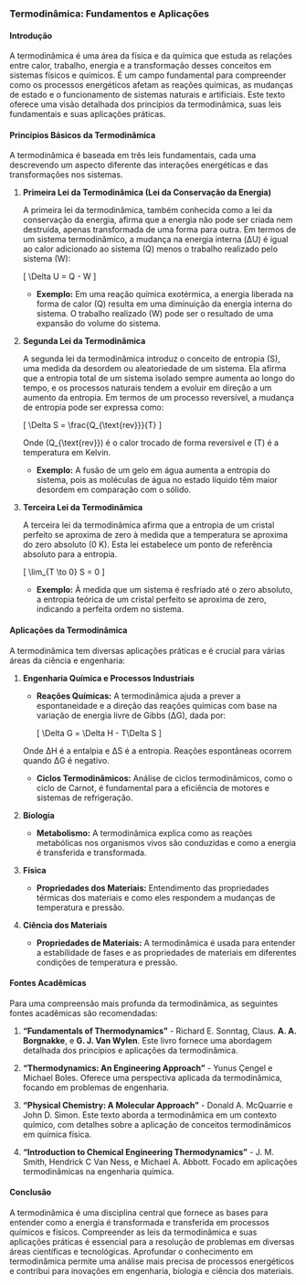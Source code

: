 ### Termodinâmica: Fundamentos e Aplicações

#### Introdução

A termodinâmica é uma área da física e da química que estuda as relações entre calor, trabalho, energia e a transformação desses conceitos em sistemas físicos e químicos. É um campo fundamental para compreender como os processos energéticos afetam as reações químicas, as mudanças de estado e o funcionamento de sistemas naturais e artificiais. Este texto oferece uma visão detalhada dos princípios da termodinâmica, suas leis fundamentais e suas aplicações práticas.

#### Princípios Básicos da Termodinâmica

A termodinâmica é baseada em três leis fundamentais, cada uma descrevendo um aspecto diferente das interações energéticas e das transformações nos sistemas.

1. **Primeira Lei da Termodinâmica (Lei da Conservação da Energia)**

   A primeira lei da termodinâmica, também conhecida como a lei da conservação da energia, afirma que a energia não pode ser criada nem destruída, apenas transformada de uma forma para outra. Em termos de um sistema termodinâmico, a mudança na energia interna (ΔU) é igual ao calor adicionado ao sistema (Q) menos o trabalho realizado pelo sistema (W):

   \[ \Delta U = Q - W \]

   - **Exemplo:** Em uma reação química exotérmica, a energia liberada na forma de calor (Q) resulta em uma diminuição da energia interna do sistema. O trabalho realizado (W) pode ser o resultado de uma expansão do volume do sistema.

2. **Segunda Lei da Termodinâmica**

   A segunda lei da termodinâmica introduz o conceito de entropia (S), uma medida da desordem ou aleatoriedade de um sistema. Ela afirma que a entropia total de um sistema isolado sempre aumenta ao longo do tempo, e os processos naturais tendem a evoluir em direção a um aumento da entropia. Em termos de um processo reversível, a mudança de entropia pode ser expressa como:

   \[ \Delta S = \frac{Q_{\text{rev}}}{T} \]

   Onde \(Q_{\text{rev}}\) é o calor trocado de forma reversível e \(T\) é a temperatura em Kelvin.

   - **Exemplo:** A fusão de um gelo em água aumenta a entropia do sistema, pois as moléculas de água no estado líquido têm maior desordem em comparação com o sólido.

3. **Terceira Lei da Termodinâmica**

   A terceira lei da termodinâmica afirma que a entropia de um cristal perfeito se aproxima de zero à medida que a temperatura se aproxima do zero absoluto (0 K). Esta lei estabelece um ponto de referência absoluto para a entropia.

   \[ \lim_{T \to 0} S = 0 \]

   - **Exemplo:** À medida que um sistema é resfriado até o zero absoluto, a entropia teórica de um cristal perfeito se aproxima de zero, indicando a perfeita ordem no sistema.

#### Aplicações da Termodinâmica

A termodinâmica tem diversas aplicações práticas e é crucial para várias áreas da ciência e engenharia:

1. **Engenharia Química e Processos Industriais**

   - **Reações Químicas:** A termodinâmica ajuda a prever a espontaneidade e a direção das reações químicas com base na variação de energia livre de Gibbs (ΔG), dada por:

     \[ \Delta G = \Delta H - T\Delta S \]

   Onde ΔH é a entalpia e ΔS é a entropia. Reações espontâneas ocorrem quando ΔG é negativo.

   - **Ciclos Termodinâmicos:** Análise de ciclos termodinâmicos, como o ciclo de Carnot, é fundamental para a eficiência de motores e sistemas de refrigeração.

2. **Biologia**

   - **Metabolismo:** A termodinâmica explica como as reações metabólicas nos organismos vivos são conduzidas e como a energia é transferida e transformada.

3. **Física**

   - **Propriedades dos Materiais:** Entendimento das propriedades térmicas dos materiais e como eles respondem a mudanças de temperatura e pressão.

4. **Ciência dos Materiais**

   - **Propriedades de Materiais:** A termodinâmica é usada para entender a estabilidade de fases e as propriedades de materiais em diferentes condições de temperatura e pressão.

#### Fontes Acadêmicas

Para uma compreensão mais profunda da termodinâmica, as seguintes fontes acadêmicas são recomendadas:

1. **“Fundamentals of Thermodynamics”** - Richard E. Sonntag, Claus. **A. A. Borgnakke**, e **G. J. Van Wylen**. Este livro fornece uma abordagem detalhada dos princípios e aplicações da termodinâmica.

2. **“Thermodynamics: An Engineering Approach”** - Yunus Çengel e Michael Boles. Oferece uma perspectiva aplicada da termodinâmica, focando em problemas de engenharia.

3. **“Physical Chemistry: A Molecular Approach”** - Donald A. McQuarrie e John D. Simon. Este texto aborda a termodinâmica em um contexto químico, com detalhes sobre a aplicação de conceitos termodinâmicos em química física.

4. **“Introduction to Chemical Engineering Thermodynamics”** - J. M. Smith, Hendrick C Van Ness, e Michael A. Abbott. Focado em aplicações termodinâmicas na engenharia química.

#### Conclusão

A termodinâmica é uma disciplina central que fornece as bases para entender como a energia é transformada e transferida em processos químicos e físicos. Compreender as leis da termodinâmica e suas aplicações práticas é essencial para a resolução de problemas em diversas áreas científicas e tecnológicas. Aprofundar o conhecimento em termodinâmica permite uma análise mais precisa de processos energéticos e contribui para inovações em engenharia, biologia e ciência dos materiais.
